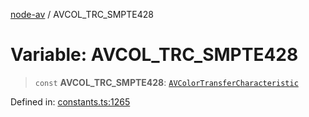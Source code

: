 [node-av](../globals.md) / AVCOL\_TRC\_SMPTE428

# Variable: AVCOL\_TRC\_SMPTE428

> `const` **AVCOL\_TRC\_SMPTE428**: [`AVColorTransferCharacteristic`](../type-aliases/AVColorTransferCharacteristic.md)

Defined in: [constants.ts:1265](https://github.com/seydx/av/blob/f8631fc881b394300b1479f511d55cf1c370a87f/src/constants/constants.ts#L1265)
